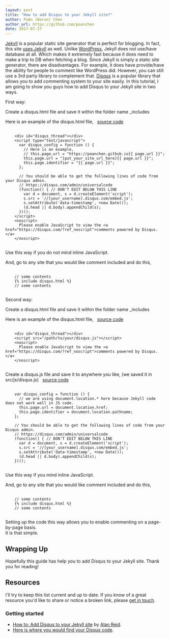 ```yaml
---
layout: post
title: "How to add Disqus to your Jekyll site?"
author: PoAn (Baron) Chen
author_url: https://github.com/poanchen
date: 2017-07-27
---
```

[Jekyll](https://jekyllrb.com) is a popular static site generator that is perfect for blogging. In fact, this site [uses Jekyll](https://github.com/poanchen/poanchen.github.io) as well. Unlike [WordPress](https://www.wordpress.com), Jekyll does not use/have database at all. Which makes it extremely fast because it does need to make a trip to DB when fetching a blog. Since Jekyll is simply a static site generator, there are disadvantages. For example, it does have provide/have the ability for people to comment like WordPress did. However, you can still use a 3rd party library to complement that. [Disqus](https://disqus.com) is a popular library that allows you to add commenting system to your site easily. In this tutorial, I am going to show you guys how to add Disqus to your Jekyll site in two ways.

First way:

Create a disqus.html file and save it within the folder name _includes

Here is an example of the disqus.html file, &nbsp;&nbsp;<a href="https://github.com/poanchen/code-for-blog/blob/master/2017/07/27/how-to-add-disqus-to-your-jekyll-site/_includes/disqus.html#L1-L22" target="_blank">source code</a>
<pre>
  <code class="html">
    &lt;div id="disqus_thread"&gt;&lt;/div&gt;
    &lt;script type="text/javascript"&gt;
      var disqus_config = function () {
        // Here is an example,
        // this.page.url = "https://poanchen.github.io&lcub;&lcub; page.url &rcub;&rcub;";
        this.page.url = "[put_your_site_url_here]&lcub;&lcub; page.url &rcub;&rcub;";
        this.page.identifier = "&lcub;&lcub; page.url &rcub;&rcub;";
      };

      // You should be able to get the following lines of code from your Disqus admin.
      // https://disqus.com/admin/universalcode
      (function() { // DON'T EDIT BELOW THIS LINE
        var d = document, s = d.createElement('script');
        s.src = '//[your_username].disqus.com/embed.js';
        s.setAttribute('data-timestamp', +new Date());
        (d.head || d.body).appendChild(s);
      })();
    &lt;/script&gt;
    &lt;noscript&gt;
      Please enable JavaScript to view the &lt;a href="https://disqus.com/?ref_noscript"&gt;comments powered by Disqus.&lt;/a&gt;
    &lt;/noscript&gt;
  </code>
</pre>
Use this way if you do not mind inline JavaScript.

And, go to any site that you would like comment included and do this,
<pre>
  <code class="jekyll">
    // some contents
    &lcub;&percnt; include disqus.html &percnt;&rcub;
    // some contents
  </code>
</pre>

Second way:

Create a disqus.html file and save it within the folder name _includes

Here is an example of the disqus.html file, &nbsp;&nbsp;<a href="https://github.com/poanchen/code-for-blog/blob/master/2017/07/27/how-to-add-disqus-to-your-jekyll-site/_includes/disqus.html#L24-L29" target="_blank">source code</a>
<pre>
  <code class="html">
    &lt;div id="disqus_thread"&gt;&lt;/div&gt;
    &lt;script src="/path/to/your/disqus.js"&gt;&lt;/script&gt;
    &lt;noscript&gt;
      Please enable JavaScript to view the &lt;a href="https://disqus.com/?ref_noscript"&gt;comments powered by Disqus.&lt;/a&gt;
    &lt;/noscript&gt;
  </code>
</pre>

Create a disqus.js file and save it to anywhere you like, (we saved it in src/js/disqus.js) &nbsp;&nbsp;<a href="https://github.com/poanchen/code-for-blog/blob/master/2017/07/27/how-to-add-disqus-to-your-jekyll-site/src/js/disqus.js" target="_blank">source code</a>
<pre>
  <code class="javascript">
    var disqus_config = function () {
      // we are using document.location.* here because Jekyll code does not work well in JS code.
      this.page.url = document.location.href;
      this.page.identifier = document.location.pathname;
    };

    // You should be able to get the following lines of code from your Disqus admin.
    // https://disqus.com/admin/universalcode
    (function() { // DON'T EDIT BELOW THIS LINE
      var d = document, s = d.createElement('script');
      s.src = '//[your_username].disqus.com/embed.js';
      s.setAttribute('data-timestamp', +new Date());
      (d.head || d.body).appendChild(s);
    })();
  </code>
</pre>
Use this way if you mind inline JavaScript.

And, go to any site that you would like comment included and do this,
<pre>
  <code class="jekyll">
    // some contents
    &lcub;&percnt; include disqus.html &percnt;&rcub;
    // some contents
  </code>
</pre>

Setting up the code this way allows you to enable commenting on a page-by-page basis.<br>
It is that simple.

## Wrapping Up

Hopefully this guide has help you to add Disqus to your Jekyll site. Thank you for reading!

## Resources

I'll try to keep this list current and up to date. If you know of a great resource you'd like to share or notice a broken link, please [get in touch](https://github.com/poanchen).

### Getting started

* [How to: Add Disqus to your Jekyll site](https://medium.com/@r3id/how-to-add-disqus-to-your-jekyll-site-dca477da3585) by [Alan Reid](https://medium.com/@r3id).
* [Here is where you would find your Disqus code](https://disqus.com/admin/universalcode).